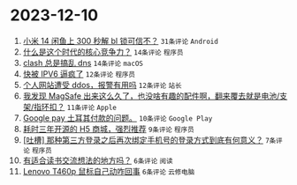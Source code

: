 # 2023-12-10

1. [小米 14 闲鱼上 300 秒解 bl 锁可信不？](https://www.v2ex.com/t/999070) `31条评论` `Android`
1. [什么是这个时代的核心竞争力？](https://www.v2ex.com/t/999095) `14条评论` `程序员`
1. [clash 总是搞乱 dns](https://www.v2ex.com/t/999090) `14条评论` `macOS`
1. [快被 IPV6 逼疯了](https://www.v2ex.com/t/999098) `12条评论` `程序员`
1. [个人网站遭受 ddos，报警有用吗](https://www.v2ex.com/t/999071) `12条评论` `站长`
1. [我发现 MagSafe 出来这么久了，也没啥有趣的配件啊，翻来覆去就是电池/支架/指环扣？](https://www.v2ex.com/t/999080) `11条评论` `Apple`
1. [Google pay 土耳其付款的问题。](https://www.v2ex.com/t/999102) `10条评论` `Google Play`
1. [耗时三年开源的 H5 商城，强烈推荐](https://www.v2ex.com/t/999085) `9条评论` `程序员`
1. [[吐槽] 那种第三方登录之后再次绑定手机号的登录方式到底有何意义？](https://www.v2ex.com/t/999100) `7条评论` `程序员`
1. [有适合读书交流想法的地方吗？](https://www.v2ex.com/t/999103) `6条评论` `阅读`
1. [Lenovo T460p 鼠标自己动咋回事](https://www.v2ex.com/t/999076) `6条评论` `云修电脑`
